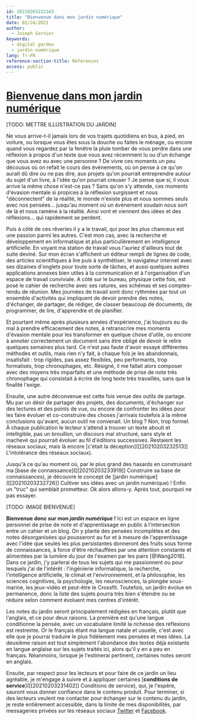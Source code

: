 ```yaml
---
id: 20210203232343
title: "Bienvenue dans mon jardin numérique"
date: 02/24/2021
author:
  - Joseph Garnier
keywords:
  - digital garden
  - jardin numérique
lang: fr-FR
reference-section-title: Références
access: public
---
```


# [Bienvenue dans mon jardin numérique](https://garnjose.gitbook.io/digital-garden/)

[TODO: METTRE ILLUSTRATION DU JARDIN]

Ne vous arrive-t-il jamais lors de vos trajets quotidiens en bus, à pied, en voiture, ou lorsque vous êtes sous la douche ou faites le ménage, ou encore quand vous regardez par la fenêtre la pluie tomber de vous perdre dans une réflexion à propos d'un texte que vous avez récemment lu ou d'un échange que vous avez eu avec une personne ? De vivre ces moments un peu décousus où on refait le cours des évènements, où on pense à ce qu'on aurait dû dire ou ne pas dire, aux projets qu'on pourrait entreprendre autour du sujet d'un livre, à l'idée qu'on pourrait creuser ? Je pense que si, il vous arrive la même chose n'est-ce pas ? Sans qu'on s'y attende, ces moments d'évasion mentale si propices à la réflexion surgissent et nous "déconnectent" de la réalité, le monde n'existe plus et nous sommes seuls avec nos pensées... jusqu'au moment où un évènement soudain nous sort de là et nous ramène à la réalité. Ainsi vont et viennent des idées et des réflexions... qui rapidement se perdent.

Puis à côté de ces rêveries il y a le travail, qui pour les plus chanceux est une passion parmi les autres. C'est mon cas, avec la recherche et développement en informatique et plus particulièrement en intelligence artificielle. En voyant ma station de travail vous l'auriez d'ailleurs tout de suite deviné. Sur mon écran s'affichent un éditeur rempli de lignes de code, des articles scientifiques à lire puis à synthétiser, le navigateur internet avec ses dizaines d'onglets pour toute sorte de tâches, et aussi quelques autres applications annexes bien utiles à la communication et à l'organisation d'un espace de travail conviviale. A côté sur le bureau, physique cette fois, est posé le cahier de recherche avec ses ratures, ses schémas et ses comptes-rendu de réunion. Mes journées de travail sont donc rythmées par tout un ensemble d'activités qui impliquent de devoir prendre des notes, d'échanger, de partager, de rédiger, de classer beaucoup de documents, de programmer, de lire, d'apprendre et de planifier.

Et pourtant même après plusieurs années d'expérience, j'ai toujours eu du mal à prendre efficacement des notes, à retranscrire mes moments d'évasion mentale pour les transformer en quelque chose d'utile, ou encore à annoter correctement un document sans être obligé de devoir le relire quelques semaines plus tard. Ce n'est pas faute d'avoir essayé différentes méthodes et outils, mais rien n'y fait, à chaque fois je les abandonnais, insatisfait : trop rigides, pas assez flexibles, peu performants, trop formalisés, trop chronophages, etc. Résigné, il me fallait alors composer avec des moyens très imparfaits et une méthode de prise de note très chronophage qui consistait à écrire de long texte très travaillés, sans que la finalité l'exige.

Ensuite, une autre déconvenue est cette fois venue des outils de partage. Mu par un désir de partager des projets, des documents, d'échanger sur des lectures et des points de vue, ou encore de confronter les idées pour les faire évoluer et co-construire des choses j'arrivais toutefois à la même conclusions qu'avant, aucun outil ne convenait. Un blog ? Non, trop formel. À chaque publication le lecteur s'attend à trouver un texte abouti et intelligible, pas un brouillon, un discours mal structuré, sans style et inachevé qui pourrait évoluer au fil d'éditions successives. Restaient les réseaux sociaux, mais là encore [c'était la déception]([[20210203232513]] L'intolérance des réseaux sociaux).

Jusqu'à ce qu'au moment où, par le plus grand des hasards en construisant ma [base de connaissance]([[20210203233919]] Construire sa base de connaissances), je découvre le concept de [jardin numérique]([[20210203232726]] Cultiver ses idées avec un jardin numérique) ! Enfin un "truc" qui semblait prometteur. Ok alors allons-y. Après tout, pourquoi ne pas essayer.

[TODO: IMAGE BIENVENUE]

**Bienvenue donc sur mon *jardin numérique* !** Ici est un espace en ligne personnel de prise de note et d'apprentissage en public à l'intersection entre un cahier et un blog. On y plante des pensées incomplètes et des notes désorganisées qui pousseront au fur et à mesure de l'apprentissage avec l'idée que seules les plus persistantes donneront des fruits sous forme de connaissances, à force d'être réchauffées par une attention constante et alimentées par la lumière du jour de l'examen par les pairs [@Wang2018]. Dans ce jardin, j'y parlerai de tous les sujets qui me passionnent ou pour lesquels j'ai de l'intérêt : l'ingénierie informatique, la recherche, l'intelligence artificielle, le climat et l'environnement, et la philosophie, les sciences cognitives, la psychologie, les neurosciences, la plongée sous-marine, les jeux-vidéo et peut-être le Crossfit. Toutefois, un jardin évolue en permanence, donc la liste des sujets pourra très bien s'étendre ou se réduire selon comment évoluent mes centres d'intérêt.

Les notes du jardin seront principalement rédigées en français, plutôt que l'anglais, et ce pour deux raisons. La première est qu'une langue conditionne la pensée, avec un vocabulaire limité la richesse des réflexions est restreinte. Or le français étant ma langue natale et usuelle, c'est avec elle que je pourrai traduire le plus fidèlement mes pensées et mes idées. La deuxième raison est tout simplement l'abondance des textes déjà existants en langue anglaise sur les sujets traités ici, alors qu'il y en a peu en français. Néanmoins, lorsque je l'estimerai pertinent, certaines notes seront en anglais.

Ensuite, par respect pour les lecteurs et pour faire de ce jardin un lieu agréable, je m'engage à suivre et à appliquer certaines [**conditions de service**]([[20210203231402]] Conditions de service), qui, je l'espère, sauront vous donner confiance dans le contenu produit. Pour terminer, si des lecteurs veulent me contacter pour échanger sur le contenu du jardin, je reste entièrement accessible, dans la limite de mes disponibilités, par messageries privées sur les réseaux sociaux [Twitter](https://twitter.com/Joseph_Garnier) et [Facebook](https://www.facebook.com/joseph.garnier.3/).
